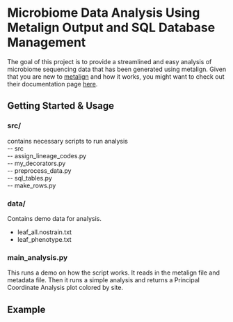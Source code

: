 # Microbiome Data Analysis Using Metalign Output and SQL Database Management
The goal of this project is to provide a streamlined and easy analysis of microbiome sequencing data that has been generated using metalign.
Given that you are new to [metalign](https://github.com/nlapier2/Metalign) and how it works, you might want to check out their documentation page [here](https://github.com/nlapier2/Metalign).


## Getting Started & Usage
### src/
contains necessary scripts to run analysis\
-- src\
-- assign_lineage_codes.py\
-- my_decorators.py\
-- preprocess_data.py\
-- sql_tables.py\
-- make_rows.py

### data/
Contains demo data for analysis.
- leaf_all.nostrain.txt
- leaf_phenotype.txt

### main_analysis.py
This runs a demo on how the script works. It reads in the metalign file and metadata file. Then it runs a simple analysis and returns a Principal Coordinate Analysis plot colored by site.

## Example
